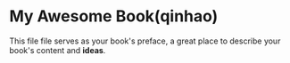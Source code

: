 # My Awesome Book\(qinhao\)

This file file serves as your book's preface, a great place to describe your book's content and **ideas**.

